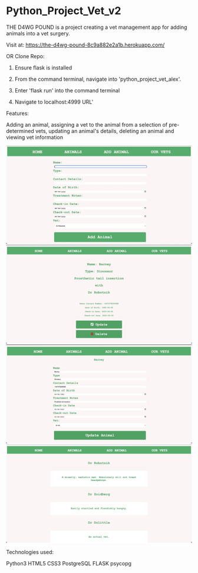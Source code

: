 # Python_Project_Vet_v2

THE D4WG POUND is a project creating a vet management app for adding animals into a vet surgery.

Visit at: https://the-d4wg-pound-8c9a882e2a1b.herokuapp.com/

OR Clone Repo:

1. Ensure flask is installed

2. From the command terminal, navigate into 'python_project_vet_alex'.

3. Enter 'flask run' into the command terminal

4. Navigate to localhost:4999 URL'

Features:

Adding an animal, assigning a vet to the animal from a selection of pre-determined vets, updating an animal's details,
deleting an animal and viewing vet information

![Add Animal](<screenshots/Screenshot 2023-06-14 at 09.25.27.jpg>)
![Show Animal](<screenshots/Screenshot 2023-06-14 at 09.26.05.jpg>)
![Update Animal](<screenshots/Screenshot 2023-06-14 at 09.26.31.jpg>)
![Show Vets](<screenshots/Screenshot 2023-06-14 at 09.26.47.jpg>)

Technologies used:

Python3
HTML5
CSS3
PostgreSQL
FLASK
psycopg
